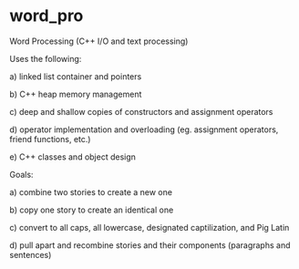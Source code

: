 # word_pro
Word Processing (C++ I/O and text processing)

Uses the following:

a) linked list container and pointers

b) C++ heap memory management

c) deep and shallow copies of constructors and assignment operators

d) operator implementation and overloading (eg. assignment operators, friend functions, etc.)

e) C++ classes and object design


Goals:

a) combine two stories to create a new one

b) copy one story to create an identical one

c) convert to all caps, all lowercase, designated captilization, and Pig Latin

d) pull apart and recombine stories and their components (paragraphs and sentences)
